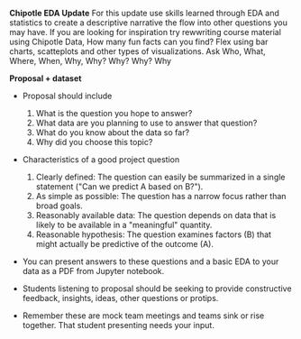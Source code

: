 **Chipotle EDA Update**
For this update use skills learned through EDA and statistics to create a descriptive narrative the flow into other questions you may have. 
If you are looking for inspiration try rewwriting course material using Chipotle Data, How many fun facts can you find? Flex using bar charts, scatteplots and other types of visualizations. 
Ask Who, What, Where, When, Why, Why? Why? Why? Why

**Proposal + dataset**
- Proposal should include
    1) What is the question you hope to answer?
    2) What data are you planning to use to answer that question?
    3) What do you know about the data so far?
    4) Why did you choose this topic?
- Characteristics of a good project question
    1) Clearly defined: The question can easily be summarized in a single statement ("Can we predict A based on B?").
    2) As simple as possible: The question has a narrow focus rather than broad goals.
    3) Reasonably available data: The question depends on data that is likely to be available in a "meaningful" quantity.
    4) Reasonable hypothesis: The question examines factors (B) that might actually be predictive of the outcome (A).

- You can present answers to these questions and a basic EDA to your data as a PDF from Jupyter notebook. 

- Students listening to proposal should be seeking to provide constructive feedback, insights, ideas, other questions or protips.
- Remember these are mock team meetings and teams sink or rise together. That student presenting needs your input. 
